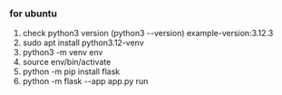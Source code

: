 ### for ubuntu

1. check python3 version (python3 --version) example-version:3.12.3
2. sudo apt install python3.12-venv
3. python3 -m venv env
4. source env/bin/activate
5. python -m pip install flask
6. python -m flask --app app.py run